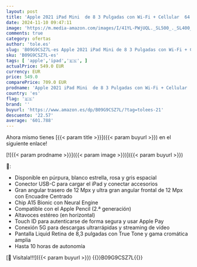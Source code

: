 ```yaml
---
layout: post
title: 'Apple 2021 iPad Mini  de 8 3 Pulgadas con Wi-Fi + Cellular  64 GB  - en Blanco Estrella  6.ª generación '
date: 2024-11-10 09:47:11
image: 'https://m.media-amazon.com/images/I/41YL-PWjUQL._SL500_._SL400_.jpg'
comments: true
category: ofertas
author: 'tole.es'
slug: 'B09G9CSZ7L-es Apple 2021 iPad Mini de 8 3 Pulgadas con Wi-Fi + Cellular...'
sku: 'B09G9CSZ7L-es'
tags: [ 'apple','ipad','🇪🇸', ]
actualPrice: 549.0 EUR
currency: EUR
price: 549.0
comparePrice: 709.0 EUR
prodname: 'Apple 2021 iPad Mini  de 8 3 Pulgadas con Wi-Fi + Cellular  64 GB  - en Blanco Estrella  6.ª generación '
country: 'es'
flag: '🇪🇸'
brand: ''
buyurl: 'https://www.amazon.es/dp/B09G9CSZ7L/?tag=tolees-21'
descuento: '22.57'
average: '601.788'
---
```


Ahora mismo tienes [{{< param title >}}]({{< param buyurl >}}) en el siguiente enlace!

[![{{< param prodname >}}]({{< param image >}})]({{< param buyurl >}})

🔎:

- Disponible en púrpura, blanco estrella, rosa y gris espacial
- Conector USB-C para cargar el iPad y conectar accesorios
- Gran angular trasero de 12 Mpx y ultra gran angular frontal de 12 Mpx con Encuadre Centrado
- Chip A15 Bionic con Neural Engine
- Compatible con el Apple Pencil (2.ª generación)
- Altavoces estéreo (en horizontal)
- Touch ID para autenticarse de forma segura y usar Apple Pay
- Conexión 5G para descargas ultrarrápidas y streaming de vídeo
- Pantalla Liquid Retina de 8,3 pulgadas con True Tone y gama cromática amplia
- Hasta 10 horas de autonomía

[🛒 Visítala!!!]({{< param buyurl >}})
{{<world>}}B09G9CSZ7L{{</world>}}
